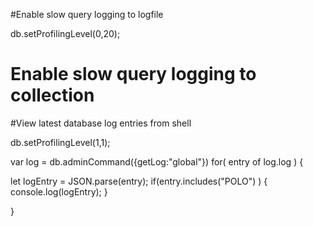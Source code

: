 #Enable slow query logging to logfile

db.setProfilingLevel(0,20); 

# Enable slow query logging to collection
#View latest database log entries from shell

db.setProfilingLevel(1,1); 

var log = db.adminCommand({getLog:"global"})
for( entry of log.log ) {

   let logEntry = JSON.parse(entry);
  if(entry.includes("POLO") ) {
   console.log(logEntry);
  }
 
}
